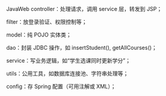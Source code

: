 JavaWeb
controller：处理请求，调用 service 层，转发到 JSP；

filter：放登录验证、权限控制等；

model：纯 POJO 实体类；

dao：封装 JDBC 操作，如 insertStudent(), getAllCourses()；

service：写业务逻辑，如“学生选课同时更新学分”；

utils：公用工具，如数据库连接池、字符串处理等；

config：存 Spring 配置（可用注解或 XML）；
